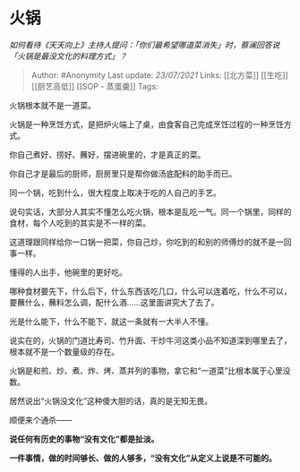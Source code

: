 # 火锅
*如何看待《天天向上》主持人提问：「你们最希望哪道菜消失」时，蔡澜回答说「火锅是最没文化的料理方式」？*

> Author: #Anonymity
Last update: *23/07/2021* 
Links: [[北方菜]] [[生吃]] [[厨艺高低]] [[SOP - 蒸蛋羹]]
Tags:     



火锅根本就不是一道菜。

火锅是一种烹饪方式，是把炉火端上了桌，由食客自己完成烹饪过程的一种烹饪方式。

你自己煮好、捞好、蘸好，摆进碗里的，才是真正的菜。

你自己才是最后的厨师，厨房里只是帮你做汤底配料的助手而已。

同一个锅，吃到什么，很大程度上取决于吃的人自己的手艺。

说句实话，大部分人其实不懂怎么吃火锅，根本是乱吃一气。同一个锅里，同样的食材，每个人吃到的其实是不一样的菜。

这道理跟同样给你一口锅一把菜，你自己炒，你吃到的和别的师傅炒的就不是一回事一样。

懂得的人出手，他碗里的更好吃。

哪种食材要先下，什么后下，什么东西该吃几口，什么可以连着吃，什么不可以，要蘸什么，蘸料怎么调，配什么酒……这里面讲究大了去了。

光是什么能下，什么不能下，就这一条就有一大半人不懂。

说实在的，火锅的门道比寿司、竹升面、干炒牛河这类小品不知道深到哪里去了，根本就不是一个数量级的存在。

火锅是和煎、炒、煮、炸、烤、蒸并列的事物，拿它和“一道菜”比根本属于心里没数。

居然说出“火锅没文化”这种傻大胆的话，真的是无知无畏。

顺便来个通杀——

**说任何有历史的事物“没有文化”都是扯淡。**

**一件事情，做的时间够长、做的人够多，“没有文化”从定义上说是不可能的。**



